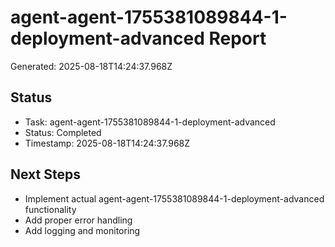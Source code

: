 # agent-agent-1755381089844-1-deployment-advanced Report

Generated: 2025-08-18T14:24:37.968Z

## Status
- Task: agent-agent-1755381089844-1-deployment-advanced
- Status: Completed
- Timestamp: 2025-08-18T14:24:37.968Z

## Next Steps
- Implement actual agent-agent-1755381089844-1-deployment-advanced functionality
- Add proper error handling
- Add logging and monitoring
